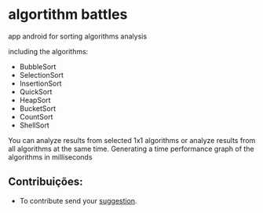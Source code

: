 # algortithm battles
app android for sorting algorithms analysis

including the algorithms:
- BubbleSort
- SelectionSort
- InsertionSort
- QuickSort
- HeapSort
- BucketSort
- CountSort
- ShellSort

You can analyze results from selected 1x1 algorithms or analyze results from all algorithms at the same time. Generating a time performance graph of the algorithms in milliseconds

## Contribuições:
- To contribute send your [suggestion](https://github.com/elvisthermo/algortithmbattles/issues/new).
